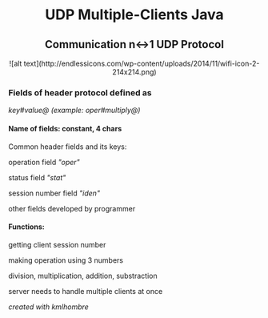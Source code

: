 <h1 align="center"> UDP Multiple-Clients Java </h1>
<h2 align="center">Communication n↔1 UDP Protocol </h2>

<p align="center">![alt text](http://endlessicons.com/wp-content/uploads/2014/11/wifi-icon-2-214x214.png) </p>


<h3>Fields of header protocol defined as </h3><i>key#value@ (example: oper#multiply@)</i>

<h4 >Name of fields: constant, 4 chars</h4>
<p >Common header fields and its keys: </p>
<p >operation field <i>"oper"</i></p>
<p ">status field <i>"stat"</i></p>
<p a>session number field <i>"iden" </i></p>
<p >other fields developed by programmer</p>
<h4 >Functions: </h4> 
<p >getting client session number</p>
<p >making operation using 3 numbers</p>
<p >division, multiplication, addition, substraction</p>
<p >server needs to handle multiple clients at once</p>
</center>
<p font size="6"><i>created with kmlhombre</i></p>
